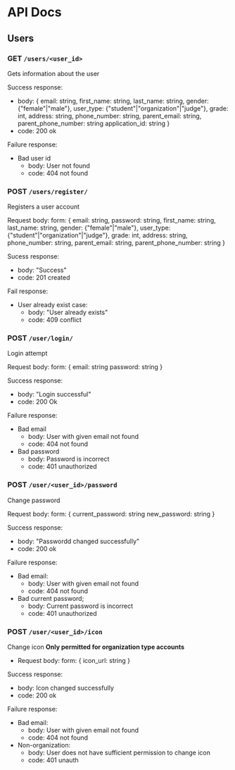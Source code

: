 # API Docs

## Users

### GET `/users/<user_id>`
Gets information about the user

Success response:
- body: {
    email: string,
    first_name: string,
    last_name: string,
    gender: {"female"|"male"},
    user_type: {"student"|"organization"|"judge"},
    grade: int,
    address: string,
    phone_number: string,
    parent_email: string,
    parent_phone_number: string
    application_id: string 
}
- code: 200 ok

Failure response:
- Bad user id
    - body: User not found
    - code: 404 not found

### POST `/users/register/`
Registers a user account

Request body:
form: {
    email: string,
    password: string,
    first_name: string,
    last_name: string,
    gender: {"female"|"male"},
    user_type: {"student"|"organization"|"judge"},
    grade: int,
    address: string,
    phone_number: string,
    parent_email: string,
    parent_phone_number: string
}

Sucess response:
- body: "Success"
- code: 201 created

Fail response:
- User already exist case:
    - body: "User already exists"
    - code: 409 conflict

### POST `/user/login/`
Login attempt

Request body:
form: {
    email: string
    password: string
}

Success response:
- body: "Login successful"
- code: 200 Ok

Failure response:
- Bad email
    - body: User with given email not found
    - code: 404 not found
- Bad password
    - body: Password is incorrect
    - code: 401 unauthorized

### POST `/user/<user_id>/password`
Change password

Request body:
form: {
    current_password: string
    new_password: string
}

Success response:
- body: "Passwordd changed successfully"
- code: 200 ok

Failure response:
- Bad email:
    - body: User with given email not found
    - code: 404 not found
- Bad current password;
    - body: Current password is incorrect
    - code: 401 unauthorized

### POST `/user/<user_id>/icon`
Change icon
**Only permitted for organization type accounts**

- Request body:
form: {
    icon_url: string
}

Success response:
- body: Icon changed successfully
- code: 200 ok

Failure response:
- Bad email:
    - body: User with given email not found
    - code: 404 not found
- Non-organization:
    - body: User does not have sufficient permission to change icon
    - code: 401 unauth

